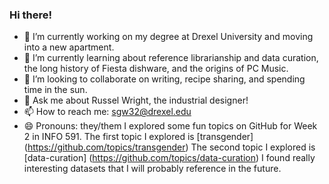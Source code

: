 ### Hi there! 

- 🔭 I’m currently working on my degree at Drexel University and moving into a new apartment.
- 🌱 I’m currently learning about reference librarianship and data curation, the long history of Fiesta dishware, and the origins of PC Music. 
- 👯 I’m looking to collaborate on writing, recipe sharing, and spending time in the sun.
- 💬 Ask me about Russel Wright, the industrial designer! 
- 📫 How to reach me: sgw32@drexel.edu
- 😄 Pronouns: they/them
I explored some fun topics on GitHub for Week 2 in INFO 591. 
The first topic I explored is [transgender] (https://github.com/topics/transgender)
The second topic I explored is [data-curation] (https://github.com/topics/data-curation)
I found really interesting datasets that I will probably reference in the future. 
